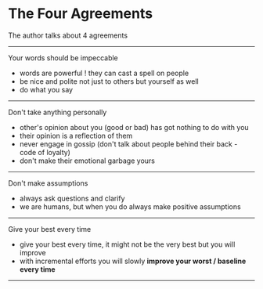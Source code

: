 # The Four Agreements

The author talks about 4 agreements 

---
Your words should be impeccable 

- words are powerful ! they can cast a spell on people
- be nice and polite not just to others but yourself as well 
- do what you say

---
Don't take anything personally 

- other's opinion about you (good or bad) has got nothing to do with you
- their opinion is a reflection of them
- never engage in gossip (don't talk about people behind their back - code of loyalty)
- don't make their emotional garbage yours

---
Don't make assumptions 

- always ask questions and clarify 
- we are humans, but when you do always make positive assumptions

---
Give your best every time 

- give your best every time, it might not be the very best but you will improve
- with incremental efforts you will slowly **improve your worst / baseline every time**

---
